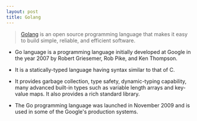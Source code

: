```yaml
---
layout: post
title: Golang
---
```


> [Golang](https://golang.org) is an open source programming language that makes it easy to build simple, reliable, and efficient software.

* Go language is a programming language initially developed at Google in the year 2007 by Robert Griesemer, Rob Pike, and Ken Thompson. 

* It is a statically-typed language having syntax similar to that of C. 

* It provides garbage collection, type safety, dynamic-typing capability, many advanced built-in types such as variable length arrays and key-value maps. It also provides a rich standard library. 

* The Go programming language was launched in November 2009 and is used in some of the Google's production systems.

